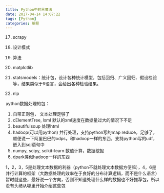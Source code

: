 ```yaml
---
title: Python中的黑魔法
date: 2017-04-14 14:07:22
tags: [Python]
categories: 编程
---
```

17. scrapy

11. 设计模式

12. 算法

15. matplotlib

19. statsmodels：统计包，设计各种统计模型，包括回归、广义回归、假设检验等，结果类似于R语言，会给出各种检验结果。

20. nlp

python数据处理的包：
1. 自带正则包， 文本处理足够了
2. cElementTree, lxml  默认的xml速度在数据量过大的情况下不足
3. beautifulsoup  处理html
4. hadoop(可以用python) 并行处理，支持python写的map reduce，足够了， 顺便说一下阿里巴巴的odps，和hadoop一样的东西，支持python写的udf，嵌入到sql语句中
5. numpy, scipy, scikit-learn 数值计算，数据挖掘
6. dpark类似hadoop一样的东西

1，2，3，5是处理文本数据的利器（python不就处理文本数据方便嘛），4，6是并行计算的框架（大数据处理的效率在于良好的分布计算逻辑，而不是什么语言）暂时就这些，最好说一个方向，否则不知道处理什么样的数据也不好推荐包，所以没有头绪从哪里开始介绍这些包

